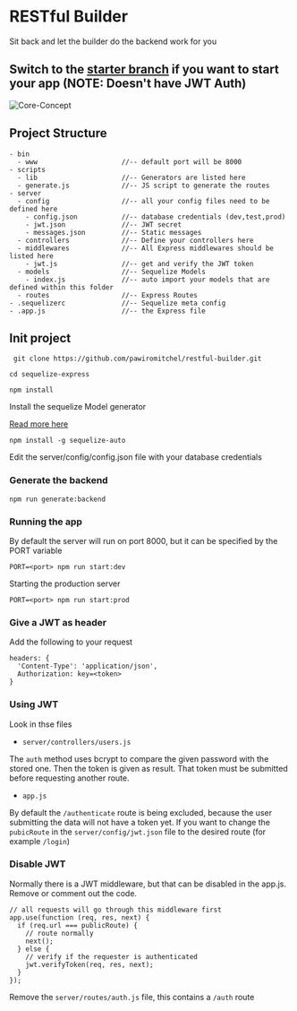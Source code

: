 # RESTful Builder

Sit back and let the builder do the backend work for you

## Switch to the [starter branch](https://github.com/pawiromitchel/resty/tree/starter) if you want to start your app (NOTE: Doesn't have JWT Auth)

![Core-Concept](https://i.ibb.co/2jWZqkL/RESTful-Builder-Diagrams-Final.png)

## Project Structure

```
- bin
  - www                     //-- default port will be 8000
- scripts
  - lib                     //-- Generators are listed here
  - generate.js             //-- JS script to generate the routes
- server
  - config                  //-- all your config files need to be defined here
    - config.json           //-- database credentials (dev,test,prod)
    - jwt.json              //-- JWT secret
    - messages.json         //-- Static messages
  - controllers             //-- Define your controllers here
  - middlewares             //-- All Express middlewares should be listed here
    - jwt.js                //-- get and verify the JWT token
  - models                  //-- Sequelize Models
    - index.js              //-- auto import your models that are defined within this folder
  - routes                  //-- Express Routes
- .sequelizerc              //-- Sequelize meta config
- .app.js                   //-- the Express file
```

## Init project

``` git clone https://github.com/pawiromitchel/restful-builder.git```

``` cd sequelize-express ```

``` npm install ```

Install the sequelize Model generator

[Read more here](https://github.com/sequelize/sequelize-auto)

``` npm install -g sequelize-auto ```

Edit the server/config/config.json file with your database credentials

### Generate the backend

``` npm run generate:backend ```

### Running the app

By default the server will run on port 8000, but it can be specified by the PORT variable

```PORT=<port> npm run start:dev ```

Starting the production server

```PORT=<port> npm run start:prod ```

### Give a JWT as header

Add the following to your request

```
headers: {
  'Content-Type': 'application/json',
  Authorization: key=<token>
}

```

### Using JWT

Look in thse files
- ```server/controllers/users.js```

The ```auth``` method uses bcrypt to compare the given password with the stored one. Then the token is given as result. That token must be submitted before requesting another route.

- ```app.js```

By default the ```/authenticate``` route is being excluded, because the user submitting the data will not have a token yet. If you want to change the ```pubicRoute``` in the ```server/config/jwt.json``` file to the desired route (for example ```/login```)

### Disable JWT

Normally there is a JWT middleware, but that can be disabled in the app.js.
Remove or comment out the code.

```
// all requests will go through this middleware first
app.use(function (req, res, next) {
  if (req.url === publicRoute) {
    // route normally
    next();
  } else {
    // verify if the requester is authenticated
    jwt.verifyToken(req, res, next);
  }
});
```

Remove the ```server/routes/auth.js``` file, this contains a ```/auth``` route
